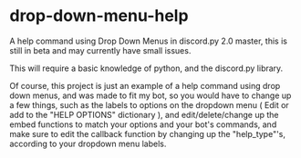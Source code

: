 # drop-down-menu-help
A help command using Drop Down Menus in discord.py 2.0 master, this is still in beta and may currently have small issues.

This will require a basic knowledge of python, and the discord.py library.

Of course, this project is just an example of a help command using drop down menus, and was made to fit my bot, so you would have to change up a few things, such as the labels to options on the dropdown menu ( Edit or add to the "HELP OPTIONS" dictionary ), and edit/delete/change up the embed functions to match your options and your bot's commands, and make sure to edit the callback function by changing up the "help_type"'s, according to your dropdown menu labels.
